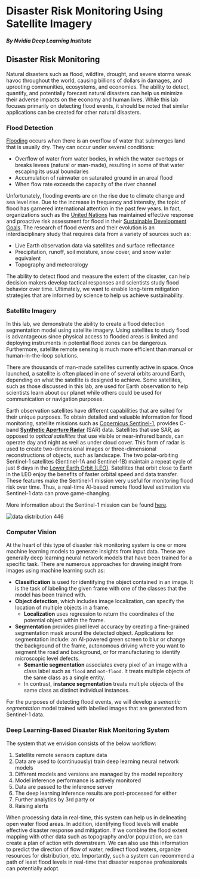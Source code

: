 # Disaster Risk Monitoring Using Satellite Imagery

##### By Nvidia Deep Learning Institute 

  

## Disaster Risk Monitoring ##
Natural disasters such as flood, wildfire, drought, and severe storms wreak havoc throughout the world, causing billions of dollars in damages, and uprooting communities, ecosystems, and economies. The ability to detect, quantify, and potentially forecast natural disasters can help us minimize their adverse impacts on the economy and human lives. While this lab focuses primarily on detecting flood events, it should be noted that similar applications can be created for other natural disasters. 

### Flood Detection ###
[Flooding](https://en.wikipedia.org/wiki/Flood) occurs when there is an overflow of water that submerges land that is usually dry. They can occur under several conditions: 
* Overflow of water from water bodies, in which the water overtops or breaks levees (natural or man-made), resulting in some of that water escaping its usual boundaries
* Accumulation of rainwater on saturated ground in an areal flood
* When flow rate exceeds the capacity of the river channel

Unfortunately, flooding events are on the rise due to climate change and sea level rise. Due to the increase in frequency and intensity, the topic of flood has garnered international attention in the past few years. In fact, organizations such as the [United Nations](https://www.un.org/en/) has maintained effective response and proactive risk assessment for flood in their [Sustainable Development Goals](https://en.wikipedia.org/wiki/Sustainable_Development_Goals). The research of flood events and their evolution is an interdisciplinary study that requires data from a variety of sources such as: 
* Live Earth observation data via satellites and surface reflectance
* Precipitation, runoff, soil moisture, snow cover, and snow water equivalent
* Topography and meteorology

The ability to detect flood and measure the extent of the disaster, can help decision makers develop tactical responses and scientists study flood behavior over time. Ultimately, we want to enable long-term mitigation strategies that are informed by science to help us achieve sustainability.

### Satellite Imagery ###
In this lab, we demonstrate the ability to create a flood detection segmentation model using satellite imagery. Using satellites to study flood is advantageous since physical access to flooded areas is limited and deploying instruments in potential flood zones can be dangerous. Furthermore, satellite remote sensing is much more efficient than manual or human-in-the-loop solutions. 

There are thousands of man-made satellites currently active in space. Once launched, a satellite is often placed in one of several orbits around Earth, depending on what the satellite is designed to achieve. Some satellites, such as those discussed in this lab, are used for Earth observation to help scientists learn about our planet while others could be used for communication or navigation purposes. 


Earth observation satellites have different capabilities that are suited for their unique purposes. To obtain detailed and valuable information for flood monitoring, satellite missions such as [Copernicus Sentinel-1](https://sentinel.esa.int/web/sentinel/missions/sentinel-1), provides C-band [**Synthetic Aperture Radar**](https://en.wikipedia.org/wiki/Synthetic-aperture_radar) (SAR) data. Satellites that use SAR, as opposed to _optical satellites_ that use visible or near-infrared bands, can operate day and night as well as under cloud cover. This form of radar is used to create two-dimensional images or three-dimensional reconstructions of objects, such as landscape. The two polar-orbiting Sentinel-1 satellites (Sentinel-1A and Sentinel-1B) maintain a repeat cycle of just _6_ days in the [Lower Earth Orbit (LEO)](https://en.wikipedia.org/wiki/Low_Earth_orbit). Satellites that orbit close to Earth in the LEO enjoy the benefits of faster orbital speed and data transfer. These features make the Sentinel-1 mission very useful for monitoring flood risk over time. Thus, a real-time AI-based remote flood level estimation via Sentinel-1 data can prove game-changing. 


More information about the Sentinel-1 mission can be found [here](https://directory.eoportal.org/web/eoportal/satellite-missions/c-missions/copernicus-sentinel-1).

![data distribution 446](https://github.com/Monish-07/Nvidia/assets/95215581/8fee4202-b488-43cd-a5c8-f8568e8cf6ec)


### Computer Vision ###
At the heart of this type of disaster risk monitoring system is one or more machine learning models to generate insights from input data. These are generally deep learning neural network models that have been trained for a specific task. There are numerous approaches for drawing insight from images using machine learning such as: 
* **Classification** is used for identifying the object contained in an image. It is the task of labeling the given frame with one of the classes that the model has been trained with. 
* **Object detection**, which includes image localization, can specify the location of multiple objects in a frame. 
    * **Localization** uses regression to return the coordinates of the potential object within the frame. 
* **Segmentation** provides pixel level accuracy by creating a fine-grained segmentation mask around the detected object. Applications for segmentation include: an AI-powered green screen to blur or change the background of the frame, autonomous driving where you want to segment the road and background, or for manufacturing to identify microscopic level defects. 
    * **Semantic segmentation** associates every pixel of an image with a class label such as `flood` and `not-flood`. It treats multiple objects of the same class as a single entity. 
    * In contrast, **instance segmentation** treats multiple objects of the same class as distinct individual instances. 


For the purposes of detecting flood events, we will develop a _semantic segmentation_ model trained with labelled images that are generated from Sentinel-1 data.

### Deep Learning-Based Disaster Risk Monitoring System ###
The system that we envision consists of the below workflow: 
1. Satellite remote sensors capture data
2. Data are used to (continuously) train deep learning neural network models
3. Different models and versions are managed by the model repository
4. Model inference performance is actively monitored
5. Data are passed to the inference server 
6. The deep learning inference results are post-processed for either 
7. Further analytics by 3rd party or 
8. Raising alerts

When processing data in real-time, this system can help us in delineating open water flood areas. In addition, identifying flood levels will enable effective disaster response and mitigation. If we combine the flood extent mapping with other data such as topography and/or population, we can create a plan of action with downstream. We can also use this information to predict the direction of flow of water, redirect flood waters, organize resources for distribution, etc. Importantly, such a 
system can recommend a path of least flood levels in real-time that disaster response professionals can potentially adopt.




